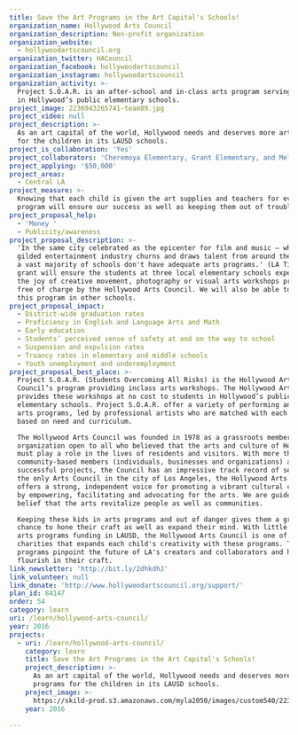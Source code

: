 ```yaml
---
title: Save the Art Programs in the Art Capital's Schools!
organization_name: Hollywood Arts Council
organization_description: Non-profit organization
organization_website:
  - hollywoodartscouncil.org
organization_twitter: HACouncil
organization_facebook: hollywoodartscouncil
organization_instagram: hollywoodartscouncil
organization_activity: >-
  Project S.O.A.R. is an after-school and in-class arts program serving children
  in Hollywood’s public elementary schools.
project_image: 2236943265741-team89.jpg
project_video: null
project_description: >-
  As an art capital of the world, Hollywood needs and deserves more art programs
  for the children in its LAUSD schools.
project_is_collaboration: 'Yes'
project_collaborators: 'Cheremoya Elementary, Grant Elementary, and Melrose Elementary'
project_applying: '$50,000'
project_areas:
  - Central LA
project_measure: >-
  Knowing that each child is given the art supplies and teachers for every
  program will ensure our success as well as keeping them out of trouble.
project_proposal_help:
  - 'Money '
  - Publicity/awareness
project_proposal_description: >-
  'In the same city celebrated as the epicenter for film and music — where a
  gilded entertainment industry churns and draws talent from around the world —
  a vast majority of schools don't have adequate arts programs.' (LA Times) This
  grant will ensure the students at three local elementary schools experience
  the joy of creative movement, photography or visual arts workshops provided
  free of charge by the Hollywood Arts Council. We will also be able to expand
  this program in other schools.
project_proposal_impact:
  - District-wide graduation rates
  - Proficiency in English and Language Arts and Math
  - Early education
  - Students’ perceived sense of safety at and on the way to school
  - Suspension and expulsion rates
  - Truancy rates in elementary and middle schools
  - Youth unemployment and underemployment
project_proposal_best_place: >-
  Project S.O.A.R. (Students Overcoming All Risks) is the Hollywood Arts
  Council’s program providing inclass arts workshops. The Hollywood Arts Council
  provides these workshops at no cost to students in Hollywood’s public
  elementary schools. Project S.O.A.R. offer a variety of performing and visual
  arts programs, led by professional artists who are matched with each school
  based on need and curriculum.

  The Hollywood Arts Council was founded in 1978 as a grassroots membership
  organization open to all who believed that the arts and culture of Hollywood
  must play a role in the lives of residents and visitors. With more than 500
  community-based members (individuals, businesses and organizations) and many
  successful projects, the Council has an impressive track record of service. As
  the only Arts Council in the city of Los Angeles, the Hollywood Arts Council
  offers a strong, independent voice for promoting a vibrant cultural community
  by empowering, facilitating and advocating for the arts. We are guided by the
  belief that the arts revitalize people as well as communities.

  Keeping these kids in arts programs and out of danger gives them a great
  chance to hone their craft as well as expand their mind. With little to no
  arts programs funding in LAUSD, the Hollywood Arts Council is one of few
  charities that expands each child's creativity with these programs. These
  programs pinpoint the future of LA's creators and collaborators and help them
  flourish in their craft.
link_newsletter: 'http://bit.ly/2dhkdhJ'
link_volunteer: null
link_donate: 'http://www.hollywoodartscouncil.org/support/'
plan_id: 84147
order: 54
category: learn
uri: /learn/hollywood-arts-council/
year: 2016
projects:
  - uri: /learn/hollywood-arts-council/
    category: learn
    title: Save the Art Programs in the Art Capital's Schools!
    project_description: >-
      As an art capital of the world, Hollywood needs and deserves more art
      programs for the children in its LAUSD schools.
    project_image: >-
      https://skild-prod.s3.amazonaws.com/myla2050/images/custom540/2236943265741-team89.jpg
    year: 2016

---
```


